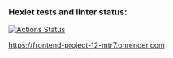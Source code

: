 ### Hexlet tests and linter status:
[![Actions Status](https://github.com/IvanOldMan/frontend-project-12/actions/workflows/hexlet-check.yml/badge.svg)](https://github.com/IvanOldMan/frontend-project-12/actions)

https://frontend-project-12-mtr7.onrender.com
